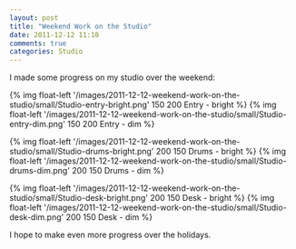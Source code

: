 ```yaml
---
layout: post
title: "Weekend Work on the Studio"
date: 2011-12-12 11:10
comments: true
categories: Studio
---
```


I made some progress on my studio over the weekend:

{% img float-left '/images/2011-12-12-weekend-work-on-the-studio/small/Studio-entry-bright.png' 150 200 Entry - bright %}
{% img float-left '/images/2011-12-12-weekend-work-on-the-studio/small/Studio-entry-dim.png' 150 200 Entry - dim %}

{% img float-left '/images/2011-12-12-weekend-work-on-the-studio/small/Studio-drums-bright.png' 200 150 Drums - bright %}
{% img float-left '/images/2011-12-12-weekend-work-on-the-studio/small/Studio-drums-dim.png' 200 150 Drums - dim %}

{% img float-left '/images/2011-12-12-weekend-work-on-the-studio/small/Studio-desk-bright.png' 200 150 Desk - bright %}
{% img float-left '/images/2011-12-12-weekend-work-on-the-studio/small/Studio-desk-dim.png' 200 150 Desk - dim %}

I hope to make even more progress over the holidays.
